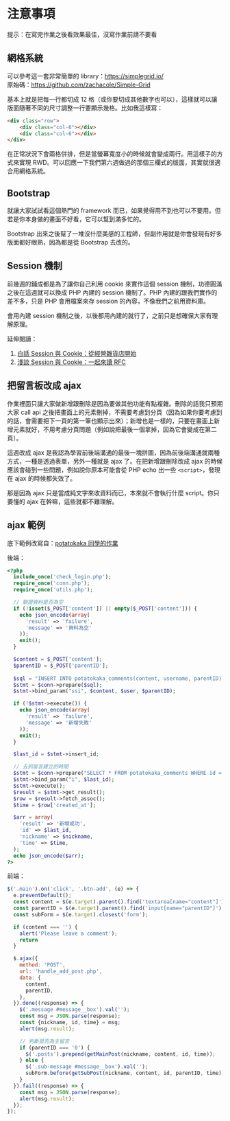 # 注意事項

提示：在寫完作業之後看效果最佳，沒寫作業前請不要看

## 網格系統

可以參考這一套非常簡單的 library：https://simplegrid.io/  
原始碼：https://github.com/zachacole/Simple-Grid

基本上就是把每一行都切成 12 格（或你要切成其他數字也可以），這樣就可以讓版面隨著不同的尺寸調整一行要顯示幾格。比如我這樣寫：

``` html
<div class="row">
	<div class="col-6"></div>
	<div class="col-6"></div>
</div>
```

在正常狀況下會兩格併排，但是當螢幕寬度小的時候就會變成兩行。用這樣子的方式來實現 RWD。可以回應一下我們第六週做過的那個三欄式的版面，其實就很適合用網格系統。

## Bootstrap

就讓大家試試看這個熱門的 framework 而已，如果覺得用不到也可以不要用。但若是你本身做的畫面不好看，它可以幫到滿多忙的。

Bootstrap 出來之後幫了一堆沒什麼美感的工程師，但副作用就是你會發現有好多版面都好眼熟，因為都是從 Bootstrap 去改的。

## Session 機制

前幾週的鋪成都是為了讓你自己利用 cookie 來實作這個 session 機制，功德圓滿之後在這週就可以換成 PHP 內建的 session 機制了。PHP 內建的跟我們實作的差不多，只是 PHP 會用檔案來存 session 的內容，不像我們之前用資料庫。

會用內建 session 機制之後，以後都用內建的就行了，之前只是想確保大家有理解原理。

延伸閱讀：

1. [白話 Session 與 Cookie：從經營雜貨店開始](https://medium.com/@hulitw/session-and-cookie-15e47ed838bc)
2. [淺談 Session 與 Cookie：一起來讀 RFC](https://blog.huli.tw/2019/08/09/session-and-cookie-part2/)

## 把留言板改成 ajax

作業裡面只讓大家做新增跟刪除是因為要做其他功能有點複雜。刪除的話我只預期大家 call api 之後把畫面上的元素刪掉，不需要考慮到分頁（因為如果你要考慮到的話，會需要把下一頁的第一筆也顯示出來）；新增也是一樣的，只要在畫面上新增元素就好，不用考慮分頁問題（例如說把最後一個拿掉，因為它會變成在第二頁）。

這週改成 ajax 是我認為學習前後端溝通的最後一塊拼圖，因為前後端溝通就兩種方式，一種是透過表單，另外一種就是 ajax 了。在把新增跟刪除改成 ajax 的時候應該會碰到一些問題，例如說你原本可能會從 PHP echo 出一些 `<script>`，發現在 ajax 的時候都失效了。

那是因為 ajax 只是當成純文字來收資料而已，本來就不會執行什麼 script。你只要懂的 ajax 在幹嘛，這些就都不難理解。

## ajax 範例

底下範例改寫自：[potatokaka 同學的作業](https://github.com/Lidemy/mentor-program-3rd-potatokaka/blob/a7b9752b89687943a28dc702729e08d4bce216fa/homeworks/week13/hw3/handle_add_post.php)

後端：

``` php
<?php
  include_once('check_login.php');
  require_once('conn.php');
  require_once('utils.php');

  // 驗證資料是否為空
  if (!isset($_POST['content']) || empty($_POST['content'])) {
    echo json_encode(array(
      'result' => 'failure',
      'message' => '資料為空'
    ));
    exit();
  }

  $content = $_POST['content'];
  $parentID = $_POST['parentID'];
  
  $sql = "INSERT INTO potatokaka_comments(content, username, parentID) VALUES(?, ?, ?)";
  $stmt = $conn->prepare($sql);
  $stmt->bind_param("ssi", $content, $user, $parentID);

  if (!$stmt->execute()) {
    echo json_encode(array(
      'result' => 'failure',
      'message' => '新增失敗'
    ));
    exit();
  }

  $last_id = $stmt->insert_id;

  // 去抓留言建立的時間
  $stmt = $conn->prepare("SELECT * FROM potatokaka_comments WHERE id = ?");
  $stmt->bind_param("i", $last_id);
  $stmt->execute();
  $result = $stmt->get_result();
  $row = $result->fetch_assoc();
  $time = $row['created_at'];

  $arr = array(
    'result' => '新增成功', 
    'id' => $last_id, 
    'nickname' => $nickname,
    'time' => $time,
  );
  echo json_encode($arr);
?>
```

前端：

``` js
$('.main').on('click', '.btn-add', (e) => {
  e.preventDefault();
  const content = $(e.target).parent().find('textarea[name="content"]').val();
  const parentID = $(e.target).parent().find('input[name="parentID"]').val();
  const subForm = $(e.target).closest('form');

  if (content === '') {
    alert('Please leave a comment');
    return
  }

  $.ajax({
    method: 'POST',
    url: 'handle_add_post.php',
    data: {
      content,
      parentID,
    },
  }).done((response) => {
    $('.message #message__box').val('');
    const msg = JSON.parse(response);
    const {nickname, id, time} = msg;
    alert(msg.result);

    // 判斷是否為主留言
    if (parentID === '0') {
      $('.posts').prepend(getMainPost(nickname, content, id, time));
    } else {
      $('.sub-message #message__box').val('');
      subForm.before(getSubPost(nickname, content, id, parentID, time));
    }
  }).fail((response) => {
    const msg = JSON.parse(response);
    alert(msg.result);
  });
});

```
